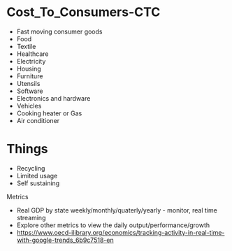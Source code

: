 # Cost_To_Consumers-CTC

- Fast moving consumer goods
- Food
- Textile
- Healthcare
- Electricity
- Housing
- Furniture
- Utensils
- Software
- Electronics and hardware
- Vehicles
- Cooking heater or Gas
- Air conditioner

# Things

- Recycling
- Limited usage
- Self sustaining

Metrics

- Real GDP by state weekly/monthly/quaterly/yearly - monitor, real time streaming
- Explore other metrics to view the daily output/performance/growth
- https://www.oecd-ilibrary.org/economics/tracking-activity-in-real-time-with-google-trends_6b9c7518-en 
